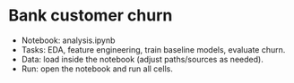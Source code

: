 # Bank customer churn

- Notebook: analysis.ipynb
- Tasks: EDA, feature engineering, train baseline models, evaluate churn.
- Data: load inside the notebook (adjust paths/sources as needed).
- Run: open the notebook and run all cells.
